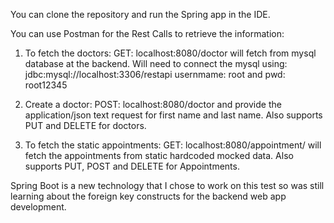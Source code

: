 You can clone the repository and run the Spring app in the IDE. 

You can use Postman for the Rest Calls to retrieve the information: 
1. To fetch the doctors: 
GET: localhost:8080/doctor will fetch from mysql database at the backend. 
Will need to connect the mysql using: jdbc:mysql://localhost:3306/restapi
usernmame: root and pwd: root12345 

2. Create a doctor:
POST: localhost:8080/doctor and provide the application/json text request for first name and last name.
Also supports PUT and DELETE for doctors.

3. To fetch the static appointments: 
GET: localhost:8080/appointment/ will fetch the appointments from static hardcoded mocked data. 
Also supports PUT, POST and DELETE for Appointments. 

Spring Boot is a new technology that I chose to work on this test so was still learning about the foreign key constructs for the backend web app development. 
